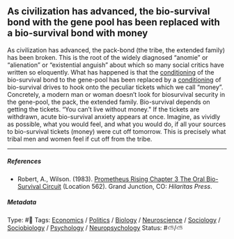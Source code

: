## As civilization has advanced, the bio-survival bond with the gene pool has been replaced with a bio-survival bond with money

As civilization has advanced, the pack-bond (the tribe, the extended family) has been broken. This is the root of the widely diagnosed “anomie” or “alienation” or “existential anguish” about which so many social critics have written so eloquently. What has happened is that the [conditioning](Conditioning.md) of the bio-survival bond to the gene-pool has been replaced by a [conditioning](Conditioning.md) of bio-survival drives to hook onto the peculiar tickets which we call “money”. Concretely, a modern man or woman doesn’t look for biosurvival security in the gene-pool, the pack, the extended family. Bio-survival depends on getting the tickets. “You can’t live without money." If the tickets are withdrawn, acute bio-survival anxiety appears at once. Imagine, as vividly as possible, what you would feel, and what you would do, if all your sources to bio-survival tickets (money) were cut off tomorrow. This is precisely what tribal men and women feel if cut off from the tribe.

---

##### References

* Robert, A., Wilson. (1983). [Prometheus Rising Chapter 3 The Oral Bio-Survival Circuit](Prometheus%20Rising%20Chapter%203%20The%20Oral%20Bio-Survival%20Circuit.md) (Location 562). Grand Junction, CO: *Hilaritas Press*.

##### Metadata

Type: #🔴 
Tags: [Economics]() / [Politics](Politics.md) / [Biology]() / [Neuroscience](Neuroscience.md) / [Sociology](Sociology.md) / [Sociobiology]() / [Psychology](Psychology.md) / [Neuropsychology](Neuropsychology.md) 
Status: #⛅️/⛅️ 
